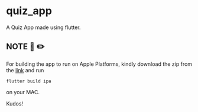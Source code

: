 # quiz_app

A Quiz App made using flutter.


## NOTE :page_with_curl: :pencil2:
For building the app to run on Apple Platforms, kindly download the zip from the [link](https://github.com/HimangshuDe/Flutter-Tuts/releases/tag/QA-v1.0)
and run

`flutter build ipa` 

on your MAC.

Kudos!